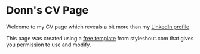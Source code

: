 # Donn's CV Page
Welcome to my CV page which reveals a bit more than my [LinkedIn profile](https://www.linkedin.com/in/yamdonn)

This page was created using a [free template](https://www.styleshout.com/free-templates) from styleshout.com that gives you 
permission to use and modify.

